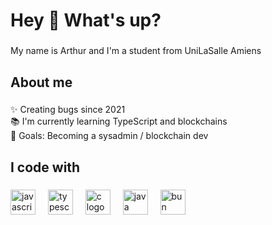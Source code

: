 <h1 align="left">Hey 👋 What's up?</h1>

###

<p align="left">My name is Arthur and I'm a student from UniLaSalle Amiens</p>

###

<h2 align="left">About me</h2>

###

<p align="left">✨ Creating bugs since 2021<br>📚 I'm currently learning TypeScript and blockchains<br>🎯 Goals: Becoming a sysadmin / blockchain dev</p>

###

<h2 align="left">I code with</h2>

###

<div align="left">
  <img src="https://cdn.jsdelivr.net/gh/devicons/devicon/icons/javascript/javascript-original.svg" height="40" alt="javascript logo"  />
  <img width="12" />
  <img src="https://cdn.jsdelivr.net/gh/devicons/devicon/icons/typescript/typescript-original.svg" height="40" alt="typescript logo"  />
  <img width="12" />
  <img src="https://cdn.jsdelivr.net/gh/devicons/devicon/icons/c/c-original.svg" height="40" alt="c logo"  />
  <img width="12" />
  <img src="https://cdn.jsdelivr.net/gh/devicons/devicon/icons/java/java-original.svg" height="40" alt="java logo"  />
  <img width="12" />
  <img src="https://cdn.jsdelivr.net/gh/devicons/devicon/icons/bun/bun-original.svg" height="40" alt="bun logo"  />
</div>

###

